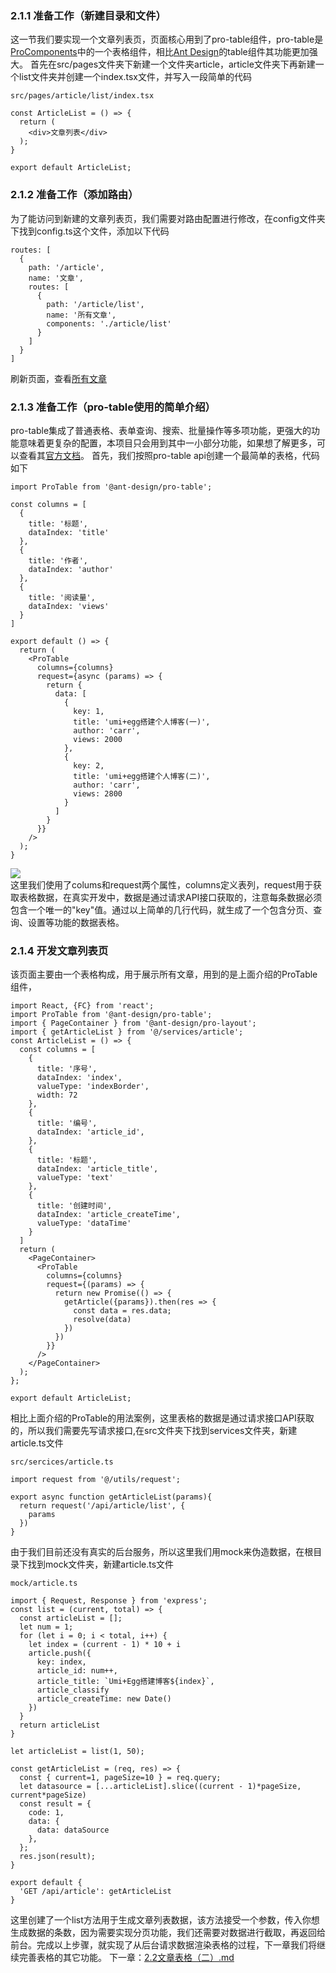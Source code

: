 <!--
 * @Author: your name
 * @Date: 2020-10-13 18:56:58
 * @LastEditTime: 2020-10-15 16:10:19
 * @LastEditors: Please set LastEditors
 * @Description: In User Settings Edit
 * @FilePath: /log-backend/books/2.1文章列表.md
-->
### 2.1.1 准备工作（新建目录和文件）
这一节我们要实现一个文章列表页，页面核心用到了pro-table组件，pro-table是[ProComponents](https://procomponents.ant.design/docs/intro)中的一个表格组件，相比[Ant Design](https://ant.design/index-cn)的table组件其功能更加强大。
首先在src/pages文件夹下新建一个文件夹article，article文件夹下再新建一个list文件夹并创建一个index.tsx文件，并写入一段简单的代码
```
src/pages/article/list/index.tsx

const ArticleList = () => {
  return (
    <div>文章列表</div>
  );
}

export default ArticleList;

```

### 2.1.2 准备工作（添加路由）
为了能访问到新建的文章列表页，我们需要对路由配置进行修改，在config文件夹下找到config.ts这个文件，添加以下代码
```
routes: [
  {
    path: '/article',
    name: '文章',
    routes: [
      {
        path: '/article/list',
        name: '所有文章',
        components: './article/list'
      }
    ]
  }
]
```
刷新页面，查看[所有文章](http://localhost:8000/article/list)

### 2.1.3 准备工作（pro-table使用的简单介绍）
pro-table集成了普通表格、表单查询、搜索、批量操作等多项功能，更强大的功能意味着更复杂的配置，本项目只会用到其中一小部分功能，如果想了解更多，可以查看其[官方文档](https://procomponents.ant.design/components/table)。
首先，我们按照pro-table api创建一个最简单的表格，代码如下
```
import ProTable from '@ant-design/pro-table';

const columns = [
  {
    title: '标题',
    dataIndex: 'title'
  },
  {
    title: '作者',
    dataIndex: 'author'
  },
  {
    title: '阅读量',
    dataIndex: 'views'
  }
]

export default () => {
  return (
    <ProTable 
      columns={columns}
      request={async (params) => {
        return {
          data: [
            {
              key: 1,
              title: 'umi+egg搭建个人博客(一)',
              author: 'carr',
              views: 2000
            },
            {
              key: 2,
              title: 'umi+egg搭建个人博客(二)',
              author: 'carr',
              views: 2800
            }
          ]
        }
      }}
    />
  );
}

```
[<img src="https://images.carrlu.cn/2.1.1.png" />](https://images.carrlu.cn/2.1.1.png)<br />
这里我们使用了colums和request两个属性，columns定义表列，request用于获取表格数据，在真实开发中，数据是通过请求API接口获取的，注意每条数据必须包含一个唯一的"key"值。通过以上简单的几行代码，就生成了一个包含分页、查询、设置等功能的数据表格。

### 2.1.4 开发文章列表页
该页面主要由一个表格构成，用于展示所有文章，用到的是上面介绍的ProTable组件，
```
import React, {FC} from 'react';
import ProTable from '@ant-design/pro-table';
import { PageContainer } from '@ant-design/pro-layout';
import { getArticleList } from '@/services/article';
const ArticleList = () => {
  const columns = [
    {
      title: '序号',
      dataIndex: 'index',
      valueType: 'indexBorder',
      width: 72
    },
    {
      title: '编号',
      dataIndex: 'article_id',
    },
    {
      title: '标题',
      dataIndex: 'article_title',
      valueType: 'text'
    },
    {
      title: '创建时间',
      dataIndex: 'article_createTime',
      valueType: 'dataTime'
    }
  ]
  return (
    <PageContainer>
      <ProTable 
        columns={columns}
        request={(params) => {
          return new Promise(() => {
            getArticle({params}).then(res => {
              const data = res.data;
              resolve(data)
            })
          })
        }}
      />
    </PageContainer>
  );
};

export default ArticleList;
```
相比上面介绍的ProTable的用法案例，这里表格的数据是通过请求接口API获取的，所以我们需要先写请求接口,在src文件夹下找到services文件夹，新建article.ts文件
```
src/sercices/article.ts

import request from '@/utils/request';

export async function getArticleList(params){
  return request('/api/article/list', {
    params
  })
}
```
由于我们目前还没有真实的后台服务，所以这里我们用mock来伪造数据，在根目录下找到mock文件夹，新建article.ts文件
```
mock/article.ts

import { Request, Response } from 'express';
const list = (current, total) => {
  const articleList = [];
  let num = 1;
  for (let i = 0; i < total, i++) {
    let index = (current - 1) * 10 + i
    article.push({
      key: index,
      article_id: num++,
      article_title: `Umi+Egg搭建博客${index}`,
      article_classify
      article_createTime: new Date()
    })
  }
  return articleList
}

let articleList = list(1, 50);

const getArticleList = (req, res) => {
  const { current=1, pageSize=10 } = req.query;
  let datasource = [...articleList].slice((current - 1)*pageSize, current*pageSize)
  const result = {
    code: 1,
    data: {
      data: dataSource
    },
  };
  res.json(result);
}

export default {
  'GET /api/article': getArticleList
}
```
这里创建了一个list方法用于生成文章列表数据，该方法接受一个参数，传入你想生成数据的条数，因为需要实现分页功能，我们还需要对数据进行截取，再返回给前台。完成以上步骤，就实现了从后台请求数据渲染表格的过程，下一章我们将继续完善表格的其它功能。
下一章：[2.2文章表格（二）.md]('./books/2.2文章表格（二）.md')

